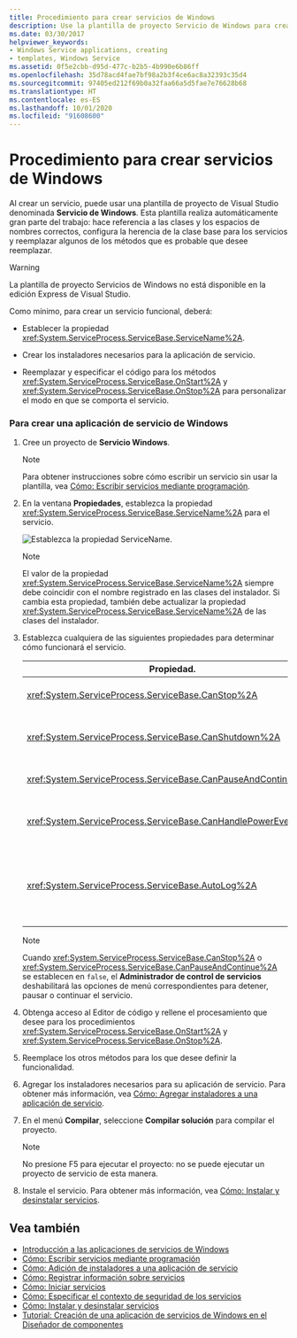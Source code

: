 ```yaml
---
title: Procedimiento para crear servicios de Windows
description: Use la plantilla de proyecto Servicio de Windows para crear un servicio. Establezca la propiedad ServiceName, cree instaladores e invalide los métodos OnStart y OnStop.
ms.date: 03/30/2017
helpviewer_keywords:
- Windows Service applications, creating
- templates, Windows Service
ms.assetid: 0f5e2cbb-d95d-477c-b2b5-4b990e6b86ff
ms.openlocfilehash: 35d78acd4fae7bf98a2b3f4ce6ac8a32393c35d4
ms.sourcegitcommit: 97405ed212f69b0a32faa66a5d5fae7e76628b68
ms.translationtype: HT
ms.contentlocale: es-ES
ms.lasthandoff: 10/01/2020
ms.locfileid: "91608600"
---
```

# <a name="how-to-create-windows-services"></a>Procedimiento para crear servicios de Windows
Al crear un servicio, puede usar una plantilla de proyecto de Visual Studio denominada **Servicio de Windows**. Esta plantilla realiza automáticamente gran parte del trabajo: hace referencia a las clases y los espacios de nombres correctos, configura la herencia de la clase base para los servicios y reemplazar algunos de los métodos que es probable que desee reemplazar.  
  
> [!WARNING]
> La plantilla de proyecto Servicios de Windows no está disponible en la edición Express de Visual Studio.  
  
 Como mínimo, para crear un servicio funcional, deberá:  
  
- Establecer la propiedad <xref:System.ServiceProcess.ServiceBase.ServiceName%2A>.  
  
- Crear los instaladores necesarios para la aplicación de servicio.  
  
- Reemplazar y especificar el código para los métodos <xref:System.ServiceProcess.ServiceBase.OnStart%2A> y <xref:System.ServiceProcess.ServiceBase.OnStop%2A> para personalizar el modo en que se comporta el servicio.  
  
### <a name="to-create-a-windows-service-application"></a>Para crear una aplicación de servicio de Windows  
  
1. Cree un proyecto de **Servicio Windows**.  
  
    > [!NOTE]
    > Para obtener instrucciones sobre cómo escribir un servicio sin usar la plantilla, vea [Cómo: Escribir servicios mediante programación](how-to-write-services-programmatically.md).  
  
2. En la ventana **Propiedades**, establezca la propiedad <xref:System.ServiceProcess.ServiceBase.ServiceName%2A> para el servicio.  
  
     ![Establezca la propiedad ServiceName.](./media/windowsservice-servicename.PNG "WindowsService_ServiceName")  
  
    > [!NOTE]
    > El valor de la propiedad <xref:System.ServiceProcess.ServiceBase.ServiceName%2A> siempre debe coincidir con el nombre registrado en las clases del instalador. Si cambia esta propiedad, también debe actualizar la propiedad <xref:System.ServiceProcess.ServiceBase.ServiceName%2A> de las clases del instalador.  
  
3. Establezca cualquiera de las siguientes propiedades para determinar cómo funcionará el servicio.  
  
    |Propiedad.|Parámetro|  
    |--------------|-------------|  
    |<xref:System.ServiceProcess.ServiceBase.CanStop%2A>|`True` para indicar que el servicio aceptará solicitudes para detener la ejecución; `false` para impedir que el servicio se detenga.|  
    |<xref:System.ServiceProcess.ServiceBase.CanShutdown%2A>|`True` para indicar que el servicio desea recibir una notificación cuando se apaga el equipo en que reside, lo que le permite llamar al procedimiento <xref:System.ServiceProcess.ServiceBase.OnShutdown%2A>.|  
    |<xref:System.ServiceProcess.ServiceBase.CanPauseAndContinue%2A>|`True` para indicar que el servicio aceptará solicitudes para pausar o reanudar la ejecución; `false` para impedir que el servicio se pause y se reanude.|  
    |<xref:System.ServiceProcess.ServiceBase.CanHandlePowerEvent%2A>|`True` para indicar que el servicio puede controlar la notificación de cambios en el estado de alimentación del equipo; `false` para impedir la notificación al servicio de estos cambios.|  
    |<xref:System.ServiceProcess.ServiceBase.AutoLog%2A>|`True` para escribir entradas informativas en el registro de sucesos de aplicación cuando el servicio realice una acción; `false` para deshabilitar esta funcionalidad. Para obtener más información, vea [Cómo: Registrar información sobre servicios](how-to-log-information-about-services.md). **Nota:**  De manera predeterminada, <xref:System.ServiceProcess.ServiceBase.AutoLog%2A> se establece en `true`.|  
  
    > [!NOTE]
    > Cuando <xref:System.ServiceProcess.ServiceBase.CanStop%2A> o <xref:System.ServiceProcess.ServiceBase.CanPauseAndContinue%2A> se establecen en `false`, el **Administrador de control de servicios** deshabilitará las opciones de menú correspondientes para detener, pausar o continuar el servicio.  
  
4. Obtenga acceso al Editor de código y rellene el procesamiento que desee para los procedimientos <xref:System.ServiceProcess.ServiceBase.OnStart%2A> y <xref:System.ServiceProcess.ServiceBase.OnStop%2A>.  
  
5. Reemplace los otros métodos para los que desee definir la funcionalidad.  
  
6. Agregar los instaladores necesarios para su aplicación de servicio. Para obtener más información, vea [Cómo: Agregar instaladores a una aplicación de servicio](how-to-add-installers-to-your-service-application.md).  
  
7. En el menú **Compilar**, seleccione **Compilar solución** para compilar el proyecto.  
  
    > [!NOTE]
    > No presione F5 para ejecutar el proyecto: no se puede ejecutar un proyecto de servicio de esta manera.  
  
8. Instale el servicio. Para obtener más información, vea [Cómo: Instalar y desinstalar servicios](how-to-install-and-uninstall-services.md).  
  
## <a name="see-also"></a>Vea también

- [Introducción a las aplicaciones de servicios de Windows](introduction-to-windows-service-applications.md)
- [Cómo: Escribir servicios mediante programación](how-to-write-services-programmatically.md)
- [Cómo: Adición de instaladores a una aplicación de servicio](how-to-add-installers-to-your-service-application.md)
- [Cómo: Registrar información sobre servicios](how-to-log-information-about-services.md)
- [Cómo: Iniciar servicios](how-to-start-services.md)
- [Cómo: Especificar el contexto de seguridad de los servicios](how-to-specify-the-security-context-for-services.md)
- [Cómo: Instalar y desinstalar servicios](how-to-install-and-uninstall-services.md)
- [Tutorial: Creación de una aplicación de servicios de Windows en el Diseñador de componentes](walkthrough-creating-a-windows-service-application-in-the-component-designer.md)
